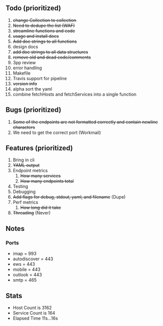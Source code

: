 ## Todo (prioritized)
1. ~~change Collection to collection~~
1. ~~Need to dedupe the list (WAF)~~
1. ~~streamline functions and code~~
1. ~~usage and install docs~~
1. ~~Add doc strings to all functions~~
1. design docs
1. ~~add doc strings to all data structures~~
1. ~~remove old and dead code/comments~~
1. 3pp review
1. error handling
1. Makefile
1. Travis support for pipeline
1. ~~version info~~
1. alpha sort the yaml
1. combine fetchHosts and fetchServices into a single function

## Bugs (prioritized)
1. ~~Some of the endpoints are not formatted correctly and contain newline characters~~
1. We need to get the correct port (Workmail)

## Features (prioritized)
1. Bring in cli
1. ~~YAML output~~
1. Endpoint metrics
    1. ~~How many services~~
    1. ~~How many endpoints total~~
1. Testing
1. Debugging
1. ~~Add flags for debug, stdout, yaml, and filename~~ (Dupe)
1. Perf metrics
    1. ~~How long did it take~~
1. ~~Threading~~ (Never)

## Notes

### Ports
- imap = 993
- autodiscover = 443
- ews = 443
- mobile = 443
- outlook = 443
- smtp = 465

## Stats

- Host Count is 3162
- Service Count is 164
- Elapsed Time 11s...16s
